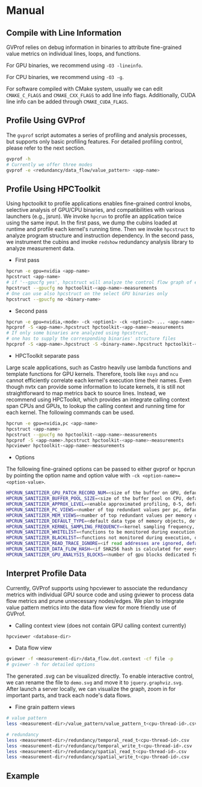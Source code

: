 # Manual

## Compile with Line Information

GVProf relies on debug information in binaries to attribute fine-grained value metrics on individual lines, loops, and functions. 

For GPU binaries, we recommend using `-O3 -lineinfo`.

For CPU binaries, we recommend using `-O3 -g`.

For software compiled with CMake system, usually we can edit `CMAKE_C_FLAGS` and `CMAKE_CXX_FLAGS` to add line info flags. Additionally, CUDA line info can be added through `CMAKE_CUDA_FLAGS`.

## Profile Using GVProf

The `gvprof` script automates a series of profiling and analysis processes, but supports only basic profiling features. For detailed profiling control, please refer to the next section.

```bash
gvprof -h
# Currently we offer three modes
gvprof -e <redundancy/data_flow/value_pattern> <app-name>
```

## Profile Using HPCToolkit

Using hpctoolkit to profile applications enables fine-grained control knobs, selective analysis of GPU/CPU binaries, and compatibilities with various launchers (e.g., jsrun).
We invoke `hpcrun` to profile an application twice using the same input.
In the first pass, we dump the cubins loaded at runtime and profile each kernel's running time. Then we invoke `hpcstruct` to analyze program structure and instruction dependency.
In the second pass, we instrument the cubins and invoke `redshow` redundancy analysis library to analyze measurement data.


- First pass
   
```bash
hpcrun -e gpu=nvidia <app-name>
hpcstruct <app-name>
# if '--gpucfg yes', hpcstruct will analyze the control flow graph of each GPU function and perform backward slicing, which is costly for large GPU binaries.
hpcstruct --gpucfg no hpctoolkit-<app-name>-measurements
# One can use also hpcstruct on the select GPU binaries only 
hpcstruct --gpucfg no <binary-name>
```
   
- Second pass

```bash
hpcrun -e gpu=nvidia,<mode> -ck <option1> -ck <option2> ... <app-name>
hpcprof -S <app-name>.hpcstruct hpctoolkit-<app-name>-measurements    
# If only some binaries are analyzed using hpcstruct,
# one has to supply the corresponding binaries' structure files
hpcprof -S <app-name>.hpcstruct -S <binary-name>.hpcstruct hpctoolkit-<app-name>-measurements    
```

- HPCToolkit separate pass

Large scale applications, such as Castro heavily use lambda functions and template functions for GPU kernels. Therefore, tools like `nsys` and `ncu` cannot efficiently correlate each kernel's execution time their names. Even though nvtx can provide some information to locate kernels, it is still not straightforward to map metrics back to source lines. Instead, we recommend using HPCToolkit, which provides an integrate calling context span CPUs and GPUs, to lookup the calling context and running time for each kernel. The following commands can be used.

```bash
hpcrun -e gpu=nvidia,pc <app-name>
hpcstruct <app-name>
hpcstruct --gpucfg no hpctoolkit-<app-name>-measurements
hpcprof -S <app-name>.hpcstruct hpctoolkit-<app-name>-measurements
hpcviewer hpctoolkit-<app-name>-measurements
```

- Options

The following fine-grained options can be passed to either gvprof or hpcrun by pointing the option name and option value with `-ck <option-name>=<option-value>`.

```bash
HPCRUN_SANITIZER_GPU_PATCH_RECORD_NUM=<size of the buffer on GPU, default: 16 * 1024>
HPCRUN_SANITIZER_BUFFER_POOL_SIZE=<size of the buffer pool on CPU, default: 500>
HPCRUN_SANITIZER_APPROX_LEVEL=<enable approximated profiling, 0-5, default: 0>
HPCRUN_SANITIZER_PC_VIEWS=<number of top redundant values per pc, default: 0>
HPCRUN_SANITIZER_MEM_VIEWS=<number of top redundant values per memory object, default: 0>
HPCRUN_SANITIZER_DEFAULT_TYPE=<default data type of memory objects, default: float>
HPCRUN_SANITIZER_KERNEL_SAMPLING_FREQUENCY=<kernel sampling frequency, default: 1>
HPCRUN_SANITIZER_WHITELIST=<functions to be monitored during execution, default: 0>
HPCRUN_SANITIZER_BLACKLIST=<functions not monitored during execution, default: 0>
HPCRUN_SANITIZER_READ_TRACE_IGNORE=<if read addresses are ignored, default: 0>
HPCRUN_SANITIZER_DATA_FLOW_HASH=<if SHA256 hash is calculated for every operation, default: 0>
HPCRUN_SANITIZER_GPU_ANALYSIS_BLOCKS=<number of gpu blocks dedicated for analysis, default: 0>
```

## Interpret Profile Data

Currently, GVProf supports using hpcviewer to associate the redundancy metrics with individual GPU source code and using gviewer to process data flow metrics and prune unnecessary nodes/edges. We plan to integrate value pattern metrics into the data flow view for more friendly use of GVProf.

- Calling context view (does not contain GPU calling context currently)

```bash
hpcviewer <database-dir>
```
      
- Data flow view

```bash
gviewer -f <measurement-dir>/data_flow.dot.context -cf file -p 
# gviewer -h for detailed options
```
The generated .svg can be visualized directly. To enable interactive control, we can rename the file to `demo.svg` and move it to `jquery.graphviz.svg`. After launch a server locally, we can visualize the graph, zoom in for important parts, and track each node's data flows.

- Fine grain pattern views

```bash
# value pattern
less <measurement-dir>/value_pattern/value_pattern_t<cpu-thread-id>.csv

# redundancy
less <measurement-dir>/redundancy/temporal_read_t<cpu-thread-id>.csv
less <measurement-dir>/redundancy/temporal_write_t<cpu-thread-id>.csv
less <measurement-dir>/redundancy/spatial_read_t<cpu-thread-id>.csv
less <measurement-dir>/redundancy/spatial_write_t<cpu-thread-id>.csv
```

## Example

<work-in-progress>